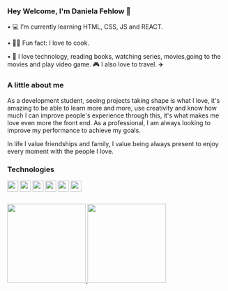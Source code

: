 ### Hey Welcome, I'm Daniela Fehlow 👋


• 💻 I’m currently learning HTML, CSS, JS and REACT. 

• 👩‍🍳 Fun fact: I love to cook.

• 💛 I love technology, reading books, watching series, movies,going to the movies and play video game. 🎮 I also love to travel. ✈️ 

### A little about me

As a development student, seeing projects taking shape is what I love, it's amazing to be able to learn more and more, use creativity and know how much I can improve people's experience through this, it's what makes me love even more the front end. As a professional, I am always looking to improve my performance to achieve my goals.

In life I value friendships and family, I value being always present to enjoy every moment with the people I love.


### Technologies
<div style="margin-bottom: 25px;">
  <img src="https://cdn.jsdelivr.net/gh/devicons/devicon/icons/javascript/javascript-original.svg" height="25px" width="25px" />
  <img src="https://cdn.jsdelivr.net/gh/devicons/devicon/icons/html5/html5-original.svg" height="25px" width="25px" />
  <img src="https://cdn.jsdelivr.net/gh/devicons/devicon/icons/css3/css3-original.svg" height="25px" width="25px"  />
  <img src="https://cdn.jsdelivr.net/gh/devicons/devicon/icons/react/react-original.svg" height="25px" width="25px" />
  <img src="https://cdn.jsdelivr.net/gh/devicons/devicon/icons/git/git-original.svg" height="25px" width="25px" />
  <img src="https://cdn.jsdelivr.net/gh/devicons/devicon/icons/github/github-original.svg" height="25px" width="25px" />
</div>

<div style="margin-top: 25px;">
  <a href="https://github.com/DanielaFehlow">
    <img height="180em" src="https://github-readme-stats.vercel.app/api?username=DanielaFehlow&show_icons=true&theme=dracula&include_all_commits=true&count_private=true"/>
    <img height="180em" src="https://github-readme-stats.vercel.app/api/top-langs/?username=DanielaFehlow&layout=compact&langs_count=7&theme=dracula"/>
  </a>
</div>






